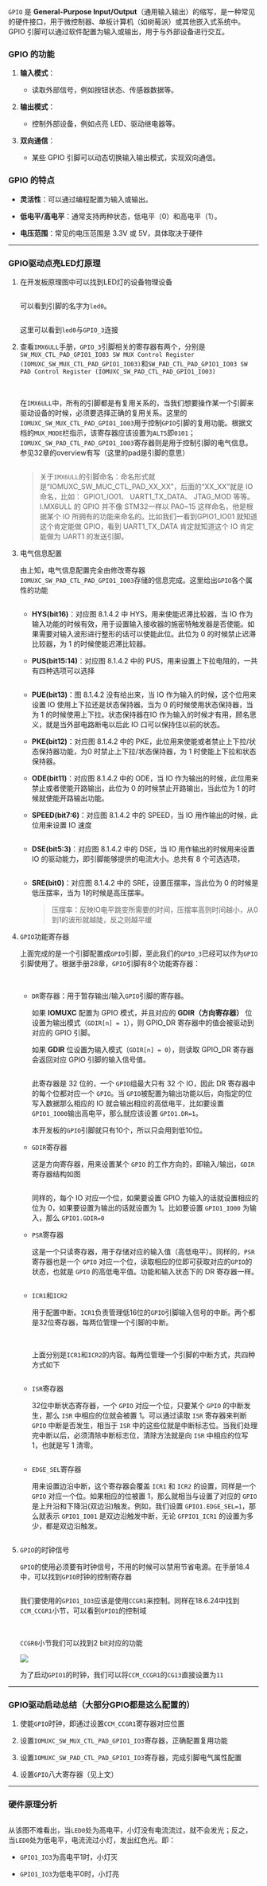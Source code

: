 `GPIO` 是 **General-Purpose Input/Output**（通用输入输出）的缩写，是一种常见的硬件接口，用于微控制器、单板计算机（如树莓派）或其他嵌入式系统中。GPIO 引脚可以通过软件配置为输入或输出，用于与外部设备进行交互。

### GPIO 的功能

1. **输入模式**：
   
   - 读取外部信号，例如按钮状态、传感器数据等。

2. **输出模式**：
   
   - 控制外部设备，例如点亮 LED、驱动继电器等。

3. **双向通信**：
   
   - 某些 GPIO 引脚可以动态切换输入输出模式，实现双向通信。

### GPIO 的特点

- **灵活性**：可以通过编程配置为输入或输出。

- **低电平/高电平**：通常支持两种状态，低电平（0）和高电平（1）。

- **电压范围**：常见的电压范围是 3.3V 或 5V，具体取决于硬件

---

### GPIO驱动点亮LED灯原理

1. 在开发板原理图中可以找到LED灯的设备物理设备
   
   <img src="assets/2025-01-24-14-03-50-image.png" title="" alt="" data-align="center">
   
   可以看到引脚的名字为`led0`。
   
   <img src="assets/2025-01-24-14-16-43-image.png" title="" alt="" data-align="center">
   
   这里可以看到`led0`与`GPIO_3`连接

2. 查看`IMX6ULL`手册，`GPIO_3`引脚相关的寄存器有两个，分别是`SW_MUX_CTL_PAD_GPIO1_IO03 SW MUX Control Register (IOMUXC_SW_MUX_CTL_PAD_GPIO1_IO03)`和`SW_PAD_CTL_PAD_GPIO1_IO03 SW PAD Control Register (IOMUXC_SW_PAD_CTL_PAD_GPIO1_IO03)`
   
   <img src="assets/2025-01-24-14-26-03-image.png" title="" alt="" data-align="center">
   
   <img src="assets/2025-01-24-14-27-24-image.png" title="" alt="" data-align="center">
   
   <img src="assets/2025-01-24-14-28-03-image.png" title="" alt="" data-align="center">
   
   在`IMX6ULL`中，所有的引脚都是有复用关系的，当我们想要操作某一个引脚来驱动设备的时候，必须要选择正确的复用关系。这里的`IOMUXC_SW_MUX_CTL_PAD_GPIO1_IO03`用于控制`GPIO`引脚的复用功能。根据文档的`MUX_MODE`栏指示，该寄存器应该设置为`ALT5`即`0101`；`IOMUXC_SW_PAD_CTL_PAD_GPIO1_IO03`寄存器则是用于控制引脚的电气信息。参见32章的overview有写（这里的pad是引脚的意思）
   
   <img src="assets/2025-01-24-14-39-54-image.png" title="" alt="" data-align="center">
   
   > 关于`IMX6ULL`的引脚命名：命名形式就是“IOMUXC_SW_MUC_CTL_PAD_XX_XX”，后面的“XX_XX”就是 IO 命名，比如： GPIO1_IO01、 UART1_TX_DATA、 JTAG_MOD 等等。 I.MX6ULL 的 GPIO 并不像 STM32一样以 PA0~15 这样命名，他是根据某个 IO 所拥有的功能来命名的。比如我们一看到GPIO1_IO01 就知道这个肯定能做 GPIO，看到 UART1_TX_DATA 肯定就知道这个 IO 肯定能做为 UART1 的发送引脚。

3. 电气信息配置
   
   由上知，电气信息配置完全由修改寄存器`IOMUXC_SW_PAD_CTL_PAD_GPIO1_IO03`存储的信息完成。这里给出`GPIO`各个属性的功能
   
   <img src="assets/2025-01-24-14-53-10-image.png" title="" alt="" data-align="center">
   
   - **HYS(bit16)**：对应图 8.1.4.2 中 HYS，用来使能迟滞比较器，当 IO 作为输入功能的时候有效，用于设置输入接收器的施密特触发器是否使能。如果需要对输入波形进行整形的话可以使能此位。此位为 0 的时候禁止迟滞比较器，为 1 的时候使能迟滞比较器。
   
   - **PUS(bit15:14)**：对应图 8.1.4.2 中的 PUS，用来设置上下拉电阻的，一共有四种选项可以选择
     
     <img src="assets/2025-01-24-14-55-02-image.png" title="" alt="" data-align="center">
   
   - **PUE(bit13)**：图 8.1.4.2 没有给出来，当 IO 作为输入的时候，这个位用来设置 IO 使用上下拉还是状态保持器。当为 0 的时候使用状态保持器，当为 1 的时候使用上下拉。状态保持器在IO 作为输入的时候才有用，顾名思义，就是当外部电路断电以后此 IO 口可以保持住以前的状态。
   
   - **PKE(bit12)**：对应图 8.1.4.2 中的 PKE，此位用来使能或者禁止上下拉/状态保持器功能，为0 时禁止上下拉/状态保持器，为 1 时使能上下拉和状态保持器。
   
   - **ODE(bit11)**：对应图 8.1.4.2 中的 ODE，当 IO 作为输出的时候，此位用来禁止或者使能开路输出，此位为 0 的时候禁止开路输出，当此位为 1 的时候就使能开路输出功能。
   
   - **SPEED(bit7:6)**：对应图 8.1.4.2 中的 SPEED，当 IO 用作输出的时候，此位用来设置 IO 速度
     
     <img src="assets/2025-01-24-14-57-00-image.png" title="" alt="" data-align="center">
   
   - **DSE(bit5:3)**：对应图 8.1.4.2 中的 DSE，当 IO 用作输出的时候用来设置 IO 的驱动能力，即引脚能够提供的电流大小。总共有 8 个可选选项，
     
     <img src="assets/2025-01-24-14-57-59-image.png" title="" alt="" data-align="center">
   
   - **SRE(bit0)**：对应图 8.1.4.2 中的 SRE，设置压摆率，当此位为 0 的时候是低压摆率，当为 1的时候是高压摆率。
     
     > 压摆率：反映IO电平跳变所需要的时间，压摆率高则时间越小，从0到1的波形就越陡，反之则越平缓

4. `GPIO`功能寄存器
   
   上面完成的是一个引脚配置成`GPIO`引脚，至此我们的`GPIO_3`已经可以作为`GPIO`引脚使用了。根据手册28章，`GPIO`引脚有8个功能寄存器：
   
   <img src="assets/2025-01-24-15-11-22-image.png" title="" alt="" data-align="center">
   
   <img src="assets/2025-01-24-15-12-02-image.png" title="" alt="" data-align="center">
   
   - `DR`寄存器：用于暂存输出/输入`GPIO`引脚的寄存器。
     
     如果 **IOMUXC** 配置为 GPIO 模式，并且对应的 **GDIR（方向寄存器）** 位设置为输出模式（`GDIR[n] = 1`），则 GPIO_DR 寄存器中的值会被驱动到对应的 GPIO 引脚。
     
      如果 **GDIR** 位设置为输入模式（`GDIR[n] = 0`），则读取 GPIO_DR 寄存器会返回对应 GPIO 引脚的输入信号值。
     
     <img src="assets/2025-01-24-15-22-52-image.png" title="" alt="" data-align="center">
     
     此寄存器是 32 位的，一个 `GPIO`组最大只有 32 个 IO，因此 DR 寄存器中的每个位都对应一个 `GPIO`。当 `GPIO`被配置为输出功能以后，向指定的位写入数据那么相应的 IO 就会输出相应的高低电平，比如要设置 `GPIO1_IO00`输出高电平，那么就应该设置 `GPIO1.DR=1`。
     
     本开发板的`GPIO`引脚就只有10个，所以只会用到低10位。
   
   - `GDIR`寄存器
     
     这是方向寄存器，用来设置某个 `GPIO` 的工作方向的，即输入/输出，`GDIR` 寄存器结构如图
     
     <img src="assets/2025-01-24-15-40-55-image.png" title="" alt="" data-align="center">
     
     同样的，每个 IO 对应一个位，如果要设置 GPIO 为输入的话就设置相应的位为 0，如果要设置为输出的话就设置为 1。比如要设置 `GPIO1_IO00` 为输入，那么 `GPIO1.GDIR=0`
   
   - `PSR`寄存器
     
     这是一个只读寄存器，用于存储对应的输入值（高低电平）。同样的，`PSR` 寄存器也是一个 `GPIO` 对应一个位，读取相应的位即可获取对应的`GPIO`的状态，也就是 `GPIO` 的高低电平值。功能和输入状态下的 DR 寄存器一样。
     
     <img src="assets/2025-01-24-21-41-20-image.png" title="" alt="" data-align="center">
   
   - `ICR1`和`ICR2`
     
     用于配置中断。`ICR1`负责管理低16位的`GPIO`引脚输入信号的中断。两个都是32位寄存器，每两位管理一个引脚的中断。
     
     <img src="assets/2025-01-24-21-46-28-image.png" title="" alt="" data-align="center">
     
     <img src="assets/2025-01-24-21-47-06-image.png" title="" alt="" data-align="center">
     
     上面分别是`ICR1`和`ICR2`的内容。每两位管理一个引脚的中断方式，共四种方式如下
     
     <img src="assets/2025-01-24-21-48-30-image.png" title="" alt="" data-align="center">
   
   - `ISR`寄存器
     
     32位中断状态寄存器，一个 `GPIO` 对应一个位，只要某个 `GPIO` 的中断发生，那么
     `ISR` 中相应的位就会被置 1。可以通过读取 `ISR` 寄存器来判断 `GPIO` 中断是否发生，相当于 `ISR` 中的这些位就是中断标志位。当我们处理完中断以后，必须清除中断标志位，清除方法就是向 `ISR` 中相应的位写 1，也就是写 1 清零。
     
     <img src="assets/2025-01-24-21-58-58-image.png" title="" alt="" data-align="center">
   
   - `EDGE_SEL`寄存器
     
     用来设置边沿中断，这个寄存器会覆盖 `ICR1` 和 `ICR2` 的设置，同样是一个 `GPIO` 对应一个位。如果相应的位被置 1，那么就相当与设置了对应的 `GPIO` 是上升沿和下降沿(双边沿)触发。例如，我们设置 `GPIO1.EDGE_SEL=1`，那么就表示 `GPIO1_IO01` 是双边沿触发中断，无论 `GFPIO1_ICR1` 的设置为多少，都是双边沿触发。
     
     <img src="assets/2025-01-25-10-28-24-image.png" title="" alt="" data-align="center">

5. `GPIO`的时钟信号
   
   `GPIO`的使用必须要有时钟信号，不用的时候可以禁用节省电源。在手册18.4中，可以找到`GPIO`时钟的控制寄存器
   
   <img src="assets/2025-01-25-10-39-32-image.png" title="" alt="" data-align="center">
   
   我们要使用的`GPIO1_IO3`应该是使用`CCGR1`来控制。同样在18.6.24中找到`CCM_CCGR1`小节，可以看到`GPIO1`的控制域
   
   <img src="assets/2025-01-25-10-43-55-image.png" title="" alt="" data-align="center">
   
   <img src="assets/2025-01-25-10-44-13-image.png" title="" alt="" data-align="center">
   
   `CCGR0`小节我们可以找到2 bit对应的功能
   
   ![](assets/2025-01-25-10-46-00-image.png)
   
   为了启动`GPIO1`的时钟，我们可以将`CCM_CCGR1`的`CG13`直接设置为`11`

---

### GPIO驱动启动总结（大部分GPIO都是这么配置的）

1. 使能`GPIO`时钟，即通过设置`CCM_CCGR1`寄存器对应位置

2. 设置`IOMUXC_SW_MUX_CTL_PAD_GPIO1_IO3`寄存器，正确配置复用功能

3. 设置`IOMUXC_SW_PAD_CTL_PAD_GPIO1_IO3`寄存器，完成引脚电气属性配置

4. 设置`GPIO`八大寄存器（见上文）

---

### 硬件原理分析

<img src="assets/2025-01-24-14-03-50-image.png" title="" alt="" data-align="center">

从该图不难看出，当`LED0`处为高电平，小灯没有电流流过，就不会发光；反之，当`LED0`处为低电平，电流流过小灯，发出红色光。即：

- `GPIO1_IO3`为高电平1时，小灯灭

- `GPIO1_IO3`为低电平0时，小灯亮
